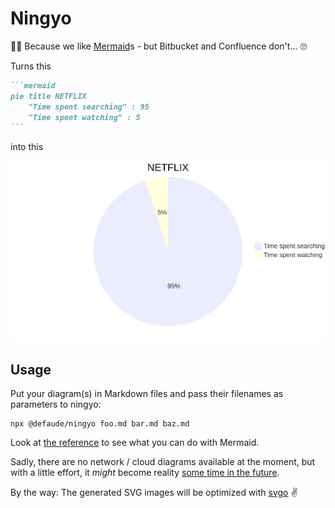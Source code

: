 # Ningyo

🧜‍♀️ Because we like [Mermaid](https://mermaid.js.org/)s - but Bitbucket and Confluence don't... 🙄

Turns this

~~~markdown
```mermaid
pie title NETFLIX
    "Time spent searching" : 95
    "Time spent watching" : 5
```
~~~

into this

![The truth about Netflix](test-files/netflix-1.svg)

## Usage

Put your diagram(s) in Markdown files and pass their filenames as parameters to ningyo:

```shell
npx @defaude/ningyo foo.md bar.md baz.md
```

Look at [the reference](https://mermaid.js.org/intro/n00b-syntaxReference.html) to see what you can do with Mermaid.

Sadly, there are no network / cloud diagrams available at the moment, but with a little effort, it _might_ become
reality [some time in the future](https://github.com/mermaid-js/mermaid/issues/1227).

By the way: The generated SVG images will be optimized with [svgo](https://github.com/svg/svgo) ✌️
